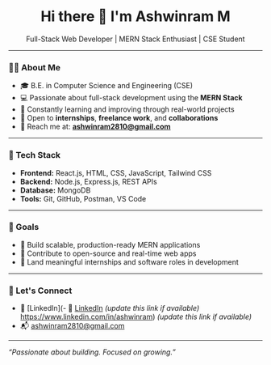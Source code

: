 <h1 align="center">Hi there 👋 I'm Ashwinram M</h1>

<p align="center">
  Full-Stack Web Developer | MERN Stack Enthusiast | CSE Student
</p>

---

### 👨‍💻 About Me

- 🎓 B.E. in Computer Science and Engineering (CSE)
- 💻 Passionate about full-stack development using the **MERN Stack**  
- 🌱 Constantly learning and improving through real-world projects
- 🤝 Open to **internships**, **freelance work**, and **collaborations**
- 📧 Reach me at: **ashwinram2810@gmail.com**

---

### 💼 Tech Stack

- **Frontend:** React.js, HTML, CSS, JavaScript, Tailwind CSS
- **Backend:** Node.js, Express.js, REST APIs  
- **Database:** MongoDB  
- **Tools:** Git, GitHub, Postman, VS Code  

---

### 📌 Goals

- 🔹 Build scalable, production-ready MERN applications  
- 🔹 Contribute to open-source and real-time web apps  
- 🔹 Land meaningful internships and software roles in development  

---

### 🔗 Let's Connect

- 💼 [LinkedIn](- 💼 [LinkedIn](https://www.linkedin.com/in/ashwinram) *(update this link if available)*
https://www.linkedin.com/in/ashwinram) *(update this link if available)*
- 📬 ashwinram2810@gmail.com

---

_“Passionate about building. Focused on growing.”_
